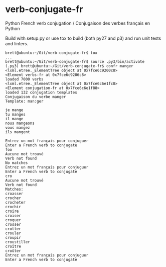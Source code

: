 # verb-conjugate-fr
Python French verb conjugation / Conjugaison des verbes français en Python

Build with setup.py or use tox to build (both py27 and p3) and run unit tests and linters.

```
brett@ubuntu:~/Git/verb-conjugate-fr$ tox
...
brett@ubuntu:~/Git/verb-conjugate-fr$ source .py3/bin/activate
(.py3) brett@ubuntu:~/Git/verb-conjugate-fr$ confr manger
<lxml.etree._ElementTree object at 0x7fce6c9200c8>
<Element verbs-fr at 0x7fce6c9206c8>
loaded 7000 verbs
<lxml.etree._ElementTree object at 0x7fce6c6e1fc8>
<Element conjugation-fr at 0x7fce6c6e1f88>
loaded 132 conjugation templates
Conjugaison du verbe manger
Template: man:ger

je mange
tu manges
il mange
nous mangeons
vous mangez
ils mangent

Entrez un mot français pour conjuguer
Enter a French verb to conjugate
foo
Aucune mot trouvé
Verb not found
No matches
Entrez un mot français pour conjuguer
Enter a French verb to conjugate
cro
Aucune mot trouvé
Verb not found
Matches:
croasser
crocher
crocheter
crochir
croire
croiser
croquer
crosser
crotter
crouler
croupir
croustiller
croître
croûter
Entrez un mot français pour conjuguer
Enter a French verb to conjugate
```